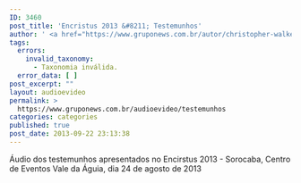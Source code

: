 ```yaml
---
ID: 3460
post_title: 'Encristus 2013 &#8211; Testemunhos'
author: ' <a href="https://www.gruponews.com.br/autor/christopher-walker" rel="tag">Christopher Walker</a>, <a href="https://www.gruponews.com.br/autor/jose-carlos-marion" rel="tag">José Carlos Marion</a>, <a href="https://www.gruponews.com.br/autor/mauricio-pontello" rel="tag">Mauricio Pontello</a>, <a href="https://www.gruponews.com.br/autor/mike-shea" rel="tag">Mike Shea</a>'
tags:
  errors:
    invalid_taxonomy:
      - Taxonomia inválida.
  error_data: [ ]
post_excerpt: ""
layout: audioevideo
permalink: >
  https://www.gruponews.com.br/audioevideo/testemunhos
categories: categories
published: true
post_date: 2013-09-22 23:13:38
---
```

Áudio dos testemunhos apresentados no Encirstus 2013 - Sorocaba, Centro de Eventos Vale da Águia, dia 24 de agosto de 2013